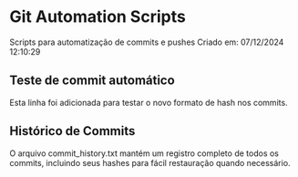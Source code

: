 # Git Automation Scripts
Scripts para automatização de commits e pushes
Criado em: 07/12/2024 12:10:29

## Teste de commit automático
Esta linha foi adicionada para testar o novo formato de hash nos commits.

## Histórico de Commits
O arquivo commit_history.txt mantém um registro completo de todos os commits,
incluindo seus hashes para fácil restauração quando necessário.

